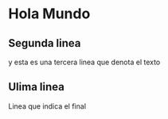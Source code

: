 # Hola Mundo

## Segunda linea
y esta es una tercera linea que denota el texto

## Ulima linea
Linea que indica el final
